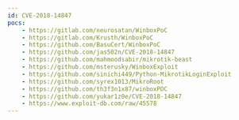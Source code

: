 ```yaml
---
id: CVE-2018-14847
pocs:
    - https://gitlab.com/neurosatan/WinboxPoC
    - https://gitlab.com/Krusth/WinboxPoC
    - https://github.com/BasuCert/WinboxPoC
    - https://github.com/jas502n/CVE-2018-14847
    - https://github.com/mahmoodsabir/mikrotik-beast
    - https://github.com/msterusky/WinboxExploit
    - https://github.com/sinichi449/Python-MikrotikLoginExploit
    - https://github.com/syrex1013/MikroRoot
    - https://github.com/th3f3n1x87/winboxPOC
    - https://github.com/yukar1z0e/CVE-2018-14847
    - https://www.exploit-db.com/raw/45578
---
```

